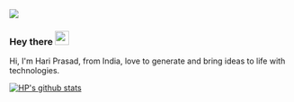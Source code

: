 <img src="https://user-images.githubusercontent.com/28645647/112964233-c2271e00-9165-11eb-98d2-d43c020d5e23.png">

### Hey there <img src="https://media.giphy.com/media/hvRJCLFzcasrR4ia7z/giphy.gif" width="25px">

Hi, I'm Hari Prasad, from India, love to generate and bring ideas to life with technologies.

<!--  <img align="right" alt="GIF" src="https://github.com/abhisheknaiidu/abhisheknaiidu/blob/master/code.gif?raw=true" width="500" height="320" />-->
<!--https://jhey.dev/-->
<!--
**HariprasadManimozhi/HariprasadManimozhi** is a ✨ _special_ ✨ repository because its `README.md` (this file) appears on your GitHub profile.

Here are some ideas to get you started:

- 🔭 I’m currently working on ...
- 🌱 I’m currently learning ...
- 👯 I’m looking to collaborate on ...
- 🤔 I’m looking for help with ...
- 💬 Ask me about ...
- 📫 How to reach me: ...
- 😄 Pronouns: ...
- ⚡ Fun fact: ...
-->

[![HP's github stats](https://github-readme-stats.vercel.app/api?username=HariprasadManimozhi&hide=prs&count_private=true&show_icons=true&theme=tokyonight)](https://github.com/anuraghazra/github-readme-stats)
<!--
<a href="https://github.com/anuraghazra/github-readme-stats">
  <img align="center" src="https://github-readme-stats.vercel.app/api/pin/?username=anuraghazra&repo=github-readme-stats" />
</a>
<a href="https://github.com/anuraghazra/convoychat">
  <img align="center" src="https://github-readme-stats.vercel.app/api/pin/?username=anuraghazra&repo=convoychat" />
</a>-->
